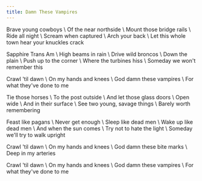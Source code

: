 ```yaml
---
title: Damn These Vampires
---
```

Brave young cowboys \\
Of the near northside \\
Mount those bridge rails \\
Ride all night \\
Scream when captured \\
Arch your back \\
Let this whole town hear your knuckles crack

Sapphire Trans Am \\
High beams in rain \\
Drive wild broncos \\
Down the plain \\
Push up to the corner \\
Where the turbines hiss \\
Someday we won't remember this

Crawl 'til dawn \\
On my hands and knees \\
God damn these vampires \\
For what they've done to me

Tie those horses \\
To the post outside \\
And let those glass doors \\
Open wide \\
And in their surface \\
See two young, savage things \\
Barely worth remembering

Feast like pagans \\
Never get enough \\
Sleep like dead men \\
Wake up like dead men \\
And when the sun comes \\
Try not to hate the light \\
Someday we'll try to walk upright

Crawl 'til dawn \\
On my hands and knees \\
God damn these bite marks \\
Deep in my arteries

Crawl 'til dawn \\
On my hands and knees \\
God damn these vampires \\
For what they've done to me